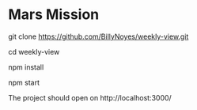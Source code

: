 # Mars Mission
git clone https://github.com/BillyNoyes/weekly-view.git

cd weekly-view

npm install

npm start

The project should open on http://localhost:3000/